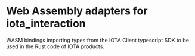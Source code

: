 # Web Assembly adapters for iota_interaction

WASM bindings importing types from the IOTA Client typescript SDK to be used in the Rust code of IOTA products.